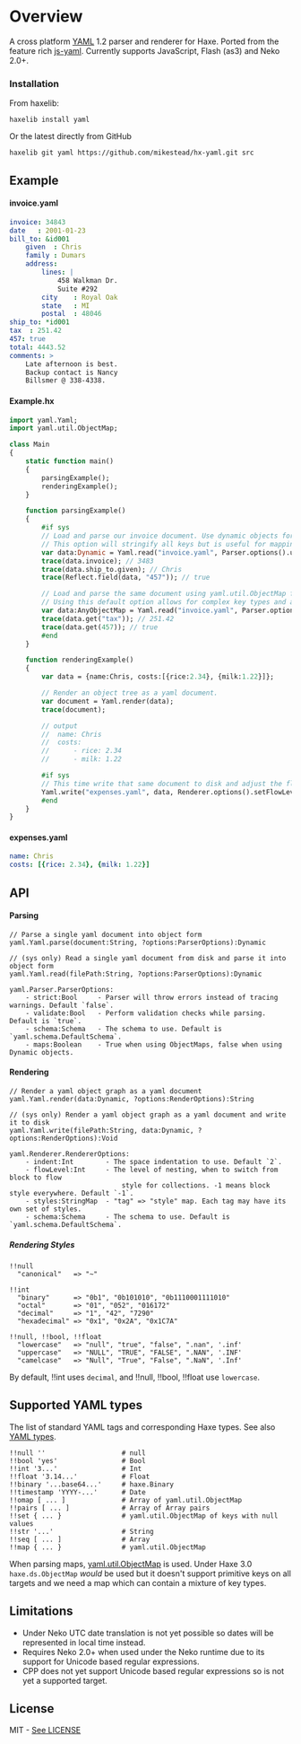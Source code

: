 # Overview

A cross platform [YAML](http://www.yaml.org/) 1.2 parser and renderer for Haxe. Ported from the feature rich
[js-yaml](https://github.com/nodeca/js-yaml). Currently supports JavaScript, Flash (as3) and Neko 2.0+.

### Installation

From haxelib:

	haxelib install yaml
	
Or the latest directly from GitHub

	haxelib git yaml https://github.com/mikestead/hx-yaml.git src
	
## Example

#### invoice.yaml

``` yml
invoice: 34843
date   : 2001-01-23
bill_to: &id001
    given  : Chris
    family : Dumars
    address:
        lines: |
            458 Walkman Dr.
            Suite #292
        city    : Royal Oak
        state   : MI
        postal  : 48046
ship_to: *id001
tax  : 251.42
457: true
total: 4443.52
comments: >
    Late afternoon is best.
    Backup contact is Nancy
    Billsmer @ 338-4338.
```

#### Example.hx

``` haxe
import yaml.Yaml;
import yaml.util.ObjectMap;

class Main 
{
	static function main() 
	{
		parsingExample();
		renderingExample();
	}

	function parsingExample()
	{
		#if sys
		// Load and parse our invoice document. Use dynamic objects for key => value containers.
		// This option will stringify all keys but is useful for mapping to typedefs.
		var data:Dynamic = Yaml.read("invoice.yaml", Parser.options().useObjects());
		trace(data.invoice); // 3483
		trace(data.ship_to.given); // Chris
		trace(Reflect.field(data, "457")); // true

		// Load and parse the same document using yaml.util.ObjectMap for key => value containers.
		// Using this default option allows for complex key types and a slightly nicer api to iterate keys/values.
		var data:AnyObjectMap = Yaml.read("invoice.yaml", Parser.options().useMaps()); // Same as Yaml.read("invoice.yaml");
		trace(data.get("tax")); // 251.42
		trace(data.get(457)); // true
		#end
	}

	function renderingExample()
	{
		var data = {name:Chris, costs:[{rice:2.34}, {milk:1.22}]};

		// Render an object tree as a yaml document.
		var document = Yaml.render(data);
		trace(document);

		// output
		//  name: Chris
		//  costs:
		//      - rice: 2.34
		//      - milk: 1.22

		#if sys
		// This time write that same document to disk and adjust the flow level giving a more compact result.
		Yaml.write("expenses.yaml", data, Renderer.options().setFlowLevel(1));
		#end
	}
}
```

#### expenses.yaml

``` yml
name: Chris
costs: [{rice: 2.34}, {milk: 1.22}]
```

## API

#### Parsing

``` none
// Parse a single yaml document into object form
yaml.Yaml.parse(document:String, ?options:ParserOptions):Dynamic

// (sys only) Read a single yaml document from disk and parse it into object form
yaml.Yaml.read(filePath:String, ?options:ParserOptions):Dynamic

yaml.Parser.ParserOptions:
	- strict:Bool     - Parser will throw errors instead of tracing warnings. Default `false`.
    - validate:Bool   - Perform validation checks while parsing. Default is `true`.
    - schema:Schema   - The schema to use. Default is `yaml.schema.DefaultSchema`.
    - maps:Boolean    - True when using ObjectMaps, false when using Dynamic objects.
```

#### Rendering

``` none
// Render a yaml object graph as a yaml document
yaml.Yaml.render(data:Dynamic, ?options:RenderOptions):String

// (sys only) Render a yaml object graph as a yaml document and write it to disk
yaml.Yaml.write(filePath:String, data:Dynamic, ?options:RenderOptions):Void

yaml.Renderer.RendererOptions:
	- indent:Int        - The space indentation to use. Default `2`.
	- flowLevel:Int     - The level of nesting, when to switch from block to flow 
							style for collections. -1 means block style everywhere. Default `-1`.
	- styles:StringMap  - "tag" => "style" map. Each tag may have its own set of styles.
	- schema:Schema     - The schema to use. Default is `yaml.schema.DefaultSchema`.
```

##### Rendering Styles

``` none
!!null
  "canonical"   => "~"

!!int
  "binary"      => "0b1", "0b101010", "0b1110001111010"
  "octal"       => "01", "052", "016172"
  "decimal"     => "1", "42", "7290"
  "hexadecimal" => "0x1", "0x2A", "0x1C7A"

!!null, !!bool, !!float
  "lowercase"   => "null", "true", "false", ".nan", '.inf'
  "uppercase"   => "NULL", "TRUE", "FALSE", ".NAN", '.INF'
  "camelcase"   => "Null", "True", "False", ".NaN", '.Inf'
```

By default, !!int uses `decimal`, and !!null, !!bool, !!float use `lowercase`.

## Supported YAML types

The list of standard YAML tags and corresponding Haxe types. See also
[YAML types](http://yaml.org/type/).

```
!!null ''                   # null
!!bool 'yes'                # Bool
!!int '3...'                # Int
!!float '3.14...'           # Float
!!binary '...base64...'     # haxe.Binary
!!timestamp 'YYYY-...'      # Date
!!omap [ ... ]              # Array of yaml.util.ObjectMap
!!pairs [ ... ]             # Array of Array pairs
!!set { ... }               # yaml.util.ObjectMap of keys with null values
!!str '...'                 # String
!!seq [ ... ]               # Array
!!map { ... }               # yaml.util.ObjectMap
```

When parsing maps, [yaml.util.ObjectMap](https://github.com/mikestead/hx-yaml/blob/master/src/yaml/util/ObjectMap.hx) 
is used. Under Haxe 3.0 `haxe.ds.ObjectMap` *would* be used but it doesn't support primitive
keys on all targets and we need a map which can contain a mixture of key types.

## Limitations

- Under Neko UTC date translation is not yet possible so dates will be represented in local time instead.
- Requires Neko 2.0+ when used under the Neko runtime due to its support for Unicode based regular expressions.
- CPP does not yet support Unicode based regular expressions so is not yet a supported target.

## License

MIT - [See LICENSE](https://github.com/mikestead/hx-yaml/blob/master/LICENSE) 
